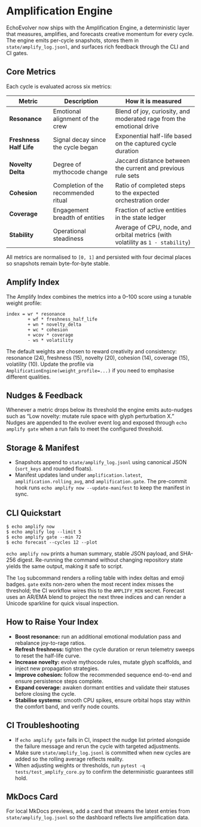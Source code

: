 # Amplification Engine

EchoEvolver now ships with the Amplification Engine, a deterministic layer that
measures, amplifies, and forecasts creative momentum for every cycle.  The
engine emits per-cycle snapshots, stores them in `state/amplify_log.jsonl`, and
surfaces rich feedback through the CLI and CI gates.

## Core Metrics

Each cycle is evaluated across six metrics:

| Metric | Description | How it is measured |
| ------ | ----------- | ------------------ |
| **Resonance** | Emotional alignment of the crew | Blend of joy, curiosity, and moderated rage from the emotional drive |
| **Freshness Half Life** | Signal decay since the cycle began | Exponential half-life based on the captured cycle duration |
| **Novelty Delta** | Degree of mythocode change | Jaccard distance between the current and previous rule sets |
| **Cohesion** | Completion of the recommended ritual | Ratio of completed steps to the expected orchestration order |
| **Coverage** | Engagement breadth of entities | Fraction of active entities in the state ledger |
| **Stability** | Operational steadiness | Average of CPU, node, and orbital metrics (with volatility as `1 - stability`) |

All metrics are normalised to `[0, 1]` and persisted with four decimal places so
snapshots remain byte-for-byte stable.

## Amplify Index

The Amplify Index combines the metrics into a 0–100 score using a tunable weight
profile:

```
index = wr * resonance
        + wf * freshness_half_life
        + wn * novelty_delta
        + wc * cohesion
        + wcov * coverage
        - ws * volatility
```

The default weights are chosen to reward creativity and consistency: resonance
(24), freshness (15), novelty (20), cohesion (14), coverage (15), volatility
(10).  Update the profile via `AmplificationEngine(weight_profile=...)` if you
need to emphasise different qualities.

## Nudges & Feedback

Whenever a metric drops below its threshold the engine emits auto-nudges such as
“Low novelty: mutate rule space with glyph perturbation X.”  Nudges are appended
to the evolver event log and exposed through `echo amplify gate` when a run
fails to meet the configured threshold.

## Storage & Manifest

* Snapshots append to `state/amplify_log.jsonl` using canonical JSON (`sort_keys`
  and rounded floats).
* Manifest updates land under `amplification.latest`, `amplification.rolling_avg`,
  and `amplification.gate`.  The pre-commit hook runs `echo amplify now --update-manifest`
  to keep the manifest in sync.

## CLI Quickstart

```
$ echo amplify now
$ echo amplify log --limit 5
$ echo amplify gate --min 72
$ echo forecast --cycles 12 --plot
```

`echo amplify now` prints a human summary, stable JSON payload, and SHA-256
digest.  Re-running the command without changing repository state yields the
same output, making it safe to script.

The `log` subcommand renders a rolling table with index deltas and emoji badges.
`gate` exits non-zero when the most recent index misses the threshold; the CI
workflow wires this to the `AMPLIFY_MIN` secret.  Forecast uses an AR/EMA blend
to project the next three indices and can render a Unicode sparkline for quick
visual inspection.

## How to Raise Your Index

* **Boost resonance:** run an additional emotional modulation pass and rebalance
  joy-to-rage ratios.
* **Refresh freshness:** tighten the cycle duration or rerun telemetry sweeps to
  reset the half-life curve.
* **Increase novelty:** evolve mythocode rules, mutate glyph scaffolds, and
  inject new propagation strategies.
* **Improve cohesion:** follow the recommended sequence end-to-end and ensure
  persistence steps complete.
* **Expand coverage:** awaken dormant entities and validate their statuses before
  closing the cycle.
* **Stabilise systems:** smooth CPU spikes, ensure orbital hops stay within the
  comfort band, and verify node counts.

## CI Troubleshooting

* If `echo amplify gate` fails in CI, inspect the nudge list printed alongside
  the failure message and rerun the cycle with targeted adjustments.
* Make sure `state/amplify_log.jsonl` is committed when new cycles are added so
  the rolling average reflects reality.
* When adjusting weights or thresholds, run `pytest -q tests/test_amplify_core.py`
  to confirm the deterministic guarantees still hold.

## MkDocs Card

For local MkDocs previews, add a card that streams the latest entries from
`state/amplify_log.jsonl` so the dashboard reflects live amplification data.
